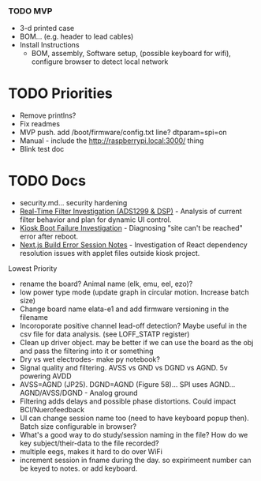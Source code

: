 ### TODO MVP
- 3-d printed case
- BOM... (e.g. header to lead cables)
- Install Instructions
  - BOM, assembly, Software setup, (possible keyboard for wifi), configure browser to detect local network

# TODO Priorities
- Remove printlns?
- Fix readmes
- MVP push. add /boot/firmware/config.txt line? dtparam=spi=on
- Manual - include the http://raspberrypi.local:3000/ thing
 - Blink test doc

# TODO Docs
- security.md... security hardening
- [Real-Time Filter Investigation (ADS1299 & DSP)](./realtime_filter_investigation.md) - Analysis of current filter behavior and plan for dynamic UI control.
- [Kiosk Boot Failure Investigation](./boot_failures.md) - Diagnosing "site can't be reached" error after reboot.
- [Next.js Build Error Session Notes](./next_js_build_error_session_notes.md) - Investigation of React dependency resolution issues with applet files outside kiosk project.

Lowest Priority
- rename the board? Animal name (elk, emu, eel, ezo)?
- low power type mode (update graph in circular motion. Increase batch size)
- Change board name elata-e1 and add firmware versioning in the filename
- Incoroporate positive channel lead-off detection? Maybe useful in the csv file for data analysis. (see LOFF_STATP register)
- Clean up driver object. may be better if we can use the board as the obj and pass the filtering into it or something
- Dry vs wet electrodes- make py notebook?
- Signal quality and filtering. AVSS vs GND vs DGND vs AGND. 5v powering AVDD
 - AVSS=AGND (JP25). DGND=AGND (Figure 58)... SPI uses AGND... AGND/AVSS/DGND - Analog ground
 - Filtering adds delays and possible phase distortions. Could impact BCI/Nuerofeedback
- UI can change session name too (need to have keyboard popup then). Batch size configurable in browser?
- What's a good way to do study/session naming in the file? How do we key subject/their-data to the file recorded?
- multiple eegs, makes it hard to do over WiFi
- increment session in fname during the day. so expirimeent number can be keyed to notes. or add keyboard.